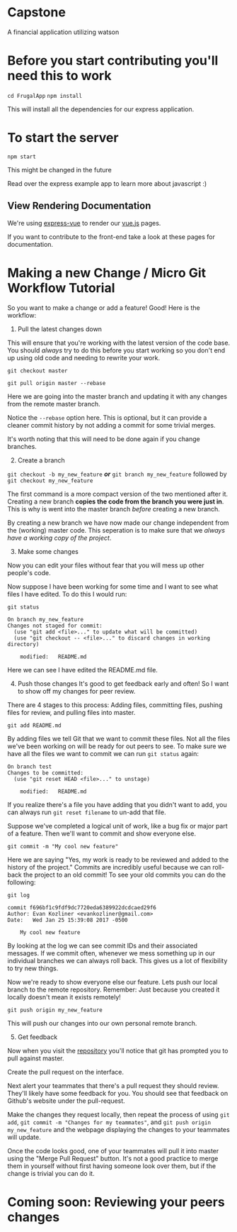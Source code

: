 # Capstone
A financial application utilizing watson

# Before you start contributing you'll need this to work
`cd FrugalApp`
`npm install`

This will install all the dependencies for our express application.

# To start the server
`npm start`

This might be changed in the future

Read over the express example app to learn more about javascript :)

## View Rendering Documentation
We're using [express-vue](https://www.npmjs.com/package/express-vue) to render our [vue.js](https://vuejs.org/) pages. 

If you want to contribute to the front-end take a look at these pages for documentation.

# Making a new Change / Micro Git Workflow Tutorial
So you want to make a change or add a feature! Good! Here is the workflow:

1. Pull the latest changes down

This will ensure that you're working with the latest version of the code base. You should *always* try to do this before you start working so you don't end up using old code and needing to rewrite your work.

`git checkout master`

`git pull origin master --rebase`

Here we are going into the master branch and updating it with any changes from the remote master branch. 

Notice the `--rebase` option here. This is optional, but it can provide a cleaner commit history by not adding a commit for some trivial merges. 

It's worth noting that this will need to be done again if you change branches. 

2. Create a branch

`git checkout -b my_new_feature` ***or*** `git branch my_new_feature` followed by `git checkout my_new_feature`

The first command is a more compact version of the two mentioned after it. Creating a new branch **copies the code from the branch you were just in**. This is why is went into the master branch *before* creating a new branch. 

By creating a new branch we have now made our change independent from the (working) master code. This seperation is to make sure that we *always have a working copy of the project*. 

3. Make some changes

Now you can edit your files without fear that you will mess up other people's code. 

Now suppose I have been working for some time and I want to see what files I have edited. To do this I would run:

`git status`
```
On branch my_new_feature
Changes not staged for commit:
  (use "git add <file>..." to update what will be committed)
  (use "git checkout -- <file>..." to discard changes in working directory)

	modified:   README.md
```

Here we can see I have edited the README.md file.

4. Push those changes
It's good to get feedback early and often! So I want to show off my changes for peer review. 

There are 4 stages to this process: Adding files, committing files, pushing files for review, and pulling files into master.

`git add README.md`

By adding files we tell Git that we want to commit these files. Not all the files we've been working on will be ready for out peers to see. To make sure we have all the files we want to commit we can run `git status` again:

```
On branch test
Changes to be committed:
  (use "git reset HEAD <file>..." to unstage)

	modified:   README.md

```

If you realize there's a file you have adding that you didn't want to add, you can always run `git reset filename` to un-add that file. 

Suppose we've completed a logical unit of work, like a bug fix or major part of a feature. Then we'll want to commit and show everyone else. 

`git commit -m "My cool new feature"`

Here we are saying "Yes, my work is ready to be reviewed and added to the history of the project." Commits are incredibly useful because we can roll-back the project to an old commit! To see your old commits you can do the following: 
 
`git log`

```
commit f696bf1c9fdf9dc7720eda6389922dcdcaed29f6
Author: Evan Kozliner <evankozliner@gmail.com>
Date:   Wed Jan 25 15:39:08 2017 -0500

    My cool new feature
```

By looking at the log we can see commit IDs and their associated messages. If we commit often, whenever we mess something up in our individual branches we can always roll back. This gives us a lot of flexibility to try new things. 

Now we're ready to show everyone else our feature. Lets push our local branch to the remote repository. Remember: Just because you created it locally doesn't mean it exists remotely!

`git push origin my_new_feature`

This will push our changes into our own personal remote branch.

5. Get feedback

Now when you visit the [repository](https://github.com/evankozliner/Capstone) you'll notice that git has prompted you to pull against master. 

Create the pull request on the interface. 

Next alert your teammates that there's a pull request they should review. They'll likely have some feedback for you. You should see that feedback on Github's website under the pull-request. 

Make the changes they request locally, then repeat the process of using `git add`, `git commit -m "Changes for my teammates"`, and `git push origin my_new_feature` and the webpage displaying the changes to your teammates will update. 

Once the code looks good, one of your teammates will pull it into master using the "Merge Pull Request" button. It's not a good practice to merge them in yourself without first having someone look over them, but if the change is trivial you can do it. 

# Coming soon: Reviewing your peers changes

